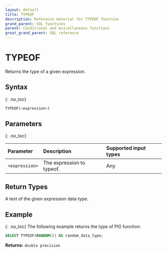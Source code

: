 ```yaml
---
layout: default
title: TYPEOF
description: Reference material for TYPEOF function
grand_parent: SQL functions
parent: Conditional and miscellaneous functions
great_grand_parent: SQL reference
---
```


# TYPEOF

Returns the type of a given expression.

## Syntax
{: .no_toc}

```sql
TYPEOF(<expression>)
```

## Parameters 
{: .no_toc}

| Parameter | Description        |Supported input types | 
| :--------- | :---------------------------------------------------|:------------|
| `<expression>` | The expression to typeof. | Any |

## Return Types
A text of the given expression data type.

## Example
{: .no_toc}
The following example returns the type of PI() function:

```sql
SELECT TYPEOF(RANDOM()) AS random_data_type;
```

**Returns:** `double precision`
